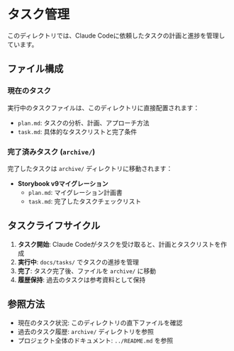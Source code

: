 # タスク管理

このディレクトリでは、Claude Codeに依頼したタスクの計画と進捗を管理しています。

## ファイル構成

### 現在のタスク
実行中のタスクファイルは、このディレクトリに直接配置されます：

- `plan.md`: タスクの分析、計画、アプローチ方法
- `task.md`: 具体的なタスクリストと完了条件

### 完了済みタスク (`archive/`)
完了したタスクは `archive/` ディレクトリに移動されます：

- **Storybook v9マイグレーション**
  - `plan.md`: マイグレーション計画書
  - `task.md`: 完了したタスクチェックリスト

## タスクライフサイクル

1. **タスク開始**: Claude Codeがタスクを受け取ると、計画とタスクリストを作成
2. **実行中**: `docs/tasks/` でタスクの進捗を管理
3. **完了**: タスク完了後、ファイルを `archive/` に移動
4. **履歴保持**: 過去のタスクは参考資料として保持

## 参照方法

- 現在のタスク状況: このディレクトリの直下ファイルを確認
- 過去のタスク履歴: `archive/` ディレクトリを参照
- プロジェクト全体のドキュメント: `../README.md` を参照